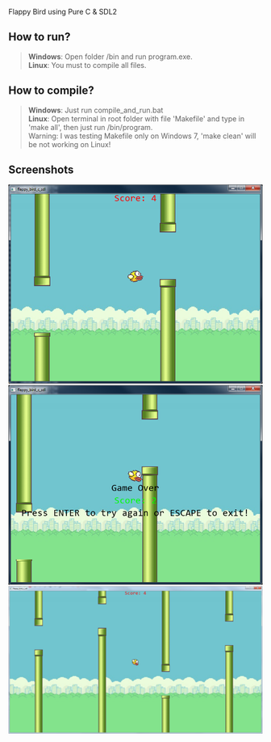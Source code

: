 Flappy Bird using Pure C & SDL2

## How to run? 
> **Windows**: Open folder /bin and run program.exe.  
> **Linux**: You must to compile all files.

## How to compile?
> **Windows**: Just run compile_and_run.bat  
> **Linux**: Open terminal in root folder with file 'Makefile' and type in 'make all', then just run /bin/program.  
Warning: I was testing Makefile only on Windows 7, 'make clean' will be not working on Linux!

## Screenshots
![img1](img1.png)
![img2](img2.png)
![img3](img3.png)
